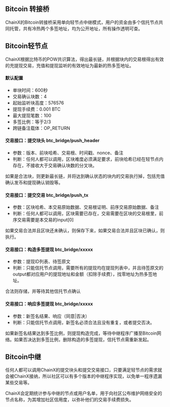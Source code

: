 ## Bitcoin 转接桥

ChainX的Bitcoin转接桥采用单向轻节点中继模式，用户的资金由多个信托节点共同托管，共有冷热两个多签地址，均为公开地址，所有操作透明可查。

## Bitcoin轻节点

ChainX根据比特币的POW共识算法，得出最长链，并根据块内的交易根得出有效的充提现交易，充值和提现监听的有效地址为最新的热多签地址。

#### 默认配置

* 单块时间：600秒
* 交易确认块数：4
* 起始监听块高度：576576
* 提现手续费：0.001 BTC
* 最大提现笔数：100
* 多签比例：等于2/3
* 跨链备注载体：OP_RETURN

#### 交易接口：提交块头 btc_bridge/push_header

* 参数：版本、前块哈希、交易根、时间戳、nonce、备注
* 判断：任何人都可以调用，区块难度必须满足要求，前块哈希已经在轻节点内存在，不接收大于交易确认块数的分叉块。

如果是合法块，则更新最长链，并将达到确认状态的块内的交易执行掉，包括充值确认发币和提现确认销毁等。

#### 交易接口：提交交易 btc_bridge/push_tx

* 参数：区块哈希、本交易原始数据、交易根证明、前序交易原始数据、备注
* 判断：任何人都可以调用，区块需要已存在，交易需要在区块的交易根里，前序交易需要是本交易的input[0]

如果交易合法并且区块还未确认，则保存下来，如果交易合法并且区块已确认，则执行。

#### 交易接口：构造多签提现 btc_bridge/xxxxx

* 参数：提现ID列表、待签原文
* 判断：只能信托节点调用，需要所有的提现均在提现列表中，并且待签原文的output都对应用户的提现地址和金额（扣除手续费），找零地址为热多签地址。

合法则存储，并等待其他信托节点确认

#### 交易接口：响应多签提现  btc_bridge/xxxxx

* 参数：新签名结果、响应（同意|否决）
* 判断：只能信托节点调用，新签名必须合法且没有重复，或者提交否决。

如果新签名结果达到多签比例，则提现构造完成，等待中继程序广播至Bitcoin网络。如果否决达到多签比例，删除构造的多签提现，信托节点需重新发起。

## Bitcoin中继

任何人都可以调用ChainX的提交块头和提交交易接口，只要满足轻节点的需求就会被ChainX接纳，所以社区可以有多个版本的中继程序实现，以免单一程序遗漏某些交易等。

ChainX会定期统计参与中继的节点或用户名单，用于向社区公布维护网络安全的节点名称，为其增加社区信用度，以弥补他们的交易手续费损失。

